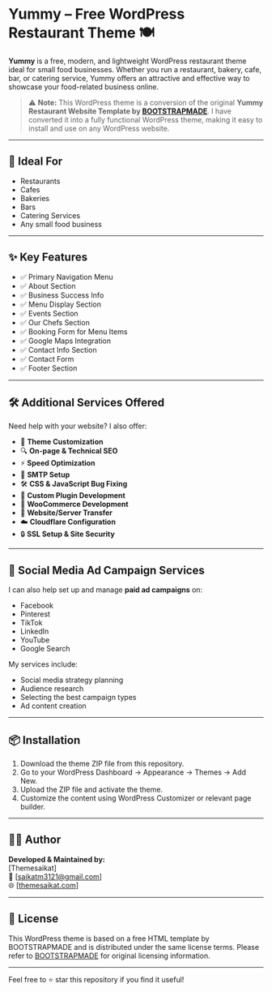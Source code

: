 # Yummy – Free WordPress Restaurant Theme 🍽️

**Yummy** is a free, modern, and lightweight WordPress restaurant theme ideal for small food businesses. Whether you run a restaurant, bakery, cafe, bar, or catering service, Yummy offers an attractive and effective way to showcase your food-related business online.

> ⚠️ **Note:** This WordPress theme is a conversion of the original **Yummy Restaurant Website Template by [BOOTSTRAPMADE](https://bootstrapmade.com)**. I have converted it into a fully functional WordPress theme, making it easy to install and use on any WordPress website.

---

## 🎯 Ideal For
- Restaurants
- Cafes
- Bakeries
- Bars
- Catering Services
- Any small food business

---

## ✨ Key Features
- ✅ Primary Navigation Menu  
- ✅ About Section  
- ✅ Business Success Info  
- ✅ Menu Display Section  
- ✅ Events Section  
- ✅ Our Chefs Section  
- ✅ Booking Form for Menu Items  
- ✅ Google Maps Integration  
- ✅ Contact Info Section  
- ✅ Contact Form  
- ✅ Footer Section  

---

## 🛠️ Additional Services Offered

Need help with your website? I also offer:

- 🎨 **Theme Customization**
- 🔍 **On-page & Technical SEO**
- ⚡ **Speed Optimization**
- 📧 **SMTP Setup**
- 🛠️ **CSS & JavaScript Bug Fixing**
- 🔌 **Custom Plugin Development**
- 🛒 **WooCommerce Development**
- 🚚 **Website/Server Transfer**
- ☁️ **Cloudflare Configuration**
- 🔒 **SSL Setup & Site Security**

---

## 📢 Social Media Ad Campaign Services

I can also help set up and manage **paid ad campaigns** on:

- Facebook
- Pinterest
- TikTok
- LinkedIn
- YouTube
- Google Search

My services include:
- Social media strategy planning
- Audience research
- Selecting the best campaign types
- Ad content creation

---

## 📦 Installation

1. Download the theme ZIP file from this repository.
2. Go to your WordPress Dashboard → Appearance → Themes → Add New.
3. Upload the ZIP file and activate the theme.
4. Customize the content using WordPress Customizer or relevant page builder.

---

## 🧑‍💻 Author

**Developed & Maintained by:**  
[Themesaikat]  
📧 [saikatm3121@gmail.com]  
🌐 [[themesaikat.com](https://themesaikat.com/freethemes/wordpress-restaurant-theme/)]

---

## 📝 License

This WordPress theme is based on a free HTML template by BOOTSTRAPMADE and is distributed under the same license terms. Please refer to [BOOTSTRAPMADE](https://bootstrapmade.com) for original licensing information.

---

Feel free to ⭐ star this repository if you find it useful!

